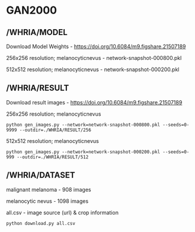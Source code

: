 # GAN2000
 
## /WHRIA/MODEL

Download Model Weights - https://doi.org/10.6084/m9.figshare.21507189

256x256 resolution; melanocyticnevus - network-snapshot-000800.pkl

512x512 resolution; melanocyticnevus - network-snapshot-000200.pkl


## /WHRIA/RESULT

Download result images - https://doi.org/10.6084/m9.figshare.21507189

256x256 resolution; melanocyticnevus

<pre><code>python gen_images.py --network=network-snapshot-000800.pkl --seeds=0-9999 --outdir=./WHRIA/RESULT/256
</code></pre>

512x512 resolution; melanocyticnevus

<pre><code>python gen_images.py --network=network-snapshot-000200.pkl --seeds=0-999 --outdir=./WHRIA/RESULT/512
</code></pre>

## /WHRIA/DATASET

malignant melanoma - 908 images

melanocytic nevus - 1098 images


all.csv - image source (url) & crop information

<pre><code>python download.py all.csv
</code></pre>
